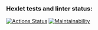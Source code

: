 ### Hexlet tests and linter status:
[![Actions Status](https://github.com/dementevem/php-project-45/actions/workflows/hexlet-check.yml/badge.svg)](https://github.com/dementevem/php-project-45/actions)
[![Maintainability](https://api.codeclimate.com/v1/badges/017e3c56f018c253609c/maintainability)](https://codeclimate.com/github/dementevem/php-project-45/maintainability)
